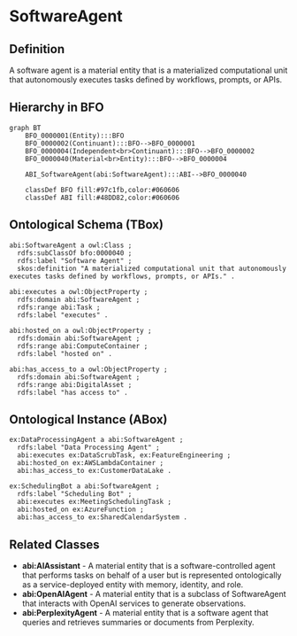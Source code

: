 # SoftwareAgent

## Definition
A software agent is a material entity that is a materialized computational unit that autonomously executes tasks defined by workflows, prompts, or APIs.

## Hierarchy in BFO
```mermaid
graph BT
    BFO_0000001(Entity):::BFO
    BFO_0000002(Continuant):::BFO-->BFO_0000001
    BFO_0000004(Independent<br>Continuant):::BFO-->BFO_0000002
    BFO_0000040(Material<br>Entity):::BFO-->BFO_0000004
    
    ABI_SoftwareAgent(abi:SoftwareAgent):::ABI-->BFO_0000040
    
    classDef BFO fill:#97c1fb,color:#060606
    classDef ABI fill:#48DD82,color:#060606
```

## Ontological Schema (TBox)
```turtle
abi:SoftwareAgent a owl:Class ;
  rdfs:subClassOf bfo:0000040 ;
  rdfs:label "Software Agent" ;
  skos:definition "A materialized computational unit that autonomously executes tasks defined by workflows, prompts, or APIs." .

abi:executes a owl:ObjectProperty ;
  rdfs:domain abi:SoftwareAgent ;
  rdfs:range abi:Task ;
  rdfs:label "executes" .

abi:hosted_on a owl:ObjectProperty ;
  rdfs:domain abi:SoftwareAgent ;
  rdfs:range abi:ComputeContainer ;
  rdfs:label "hosted on" .

abi:has_access_to a owl:ObjectProperty ;
  rdfs:domain abi:SoftwareAgent ;
  rdfs:range abi:DigitalAsset ;
  rdfs:label "has access to" .
```

## Ontological Instance (ABox)
```turtle
ex:DataProcessingAgent a abi:SoftwareAgent ;
  rdfs:label "Data Processing Agent" ;
  abi:executes ex:DataScrubTask, ex:FeatureEngineering ;
  abi:hosted_on ex:AWSLambdaContainer ;
  abi:has_access_to ex:CustomerDataLake .

ex:SchedulingBot a abi:SoftwareAgent ;
  rdfs:label "Scheduling Bot" ;
  abi:executes ex:MeetingSchedulingTask ;
  abi:hosted_on ex:AzureFunction ;
  abi:has_access_to ex:SharedCalendarSystem .
```

## Related Classes
- **abi:AIAssistant** - A material entity that is a software-controlled agent that performs tasks on behalf of a user but is represented ontologically as a service-deployed entity with memory, identity, and role.
- **abi:OpenAIAgent** - A material entity that is a subclass of SoftwareAgent that interacts with OpenAI services to generate observations.
- **abi:PerplexityAgent** - A material entity that is a software agent that queries and retrieves summaries or documents from Perplexity. 